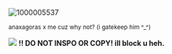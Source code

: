 ![1000005537](https://github.com/user-attachments/assets/df3a9f33-e8b6-4ec2-9e46-d6ec48bf7e84)


<sub>anaxagoras x me cuz why not? (i gatekeep him ^_^)</sub>

![](https://komarev.com/ghpvc/?username=AN4XAG0RAS&label=𐙚&color=6DD2AE)
**!! DO NOT INSPO OR COPY! ill block u heh.**

